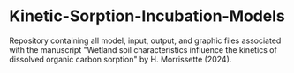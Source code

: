 # Kinetic-Sorption-Incubation-Models
Repository containing all model, input, output, and graphic files associated with the manuscript "Wetland soil characteristics influence the kinetics of dissolved organic carbon sorption" by H. Morrissette (2024).
